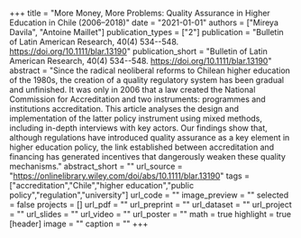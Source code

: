 +++
title = "More Money, More Problems: Quality Assurance in Higher Education in Chile (2006–2018)"
date = "2021-01-01"
authors = ["Mireya Davila", "Antoine Maillet"]
publication_types = ["2"]
publication = "Bulletin of Latin American Research, 40(4) 534--548. https://doi.org/10.1111/blar.13190"
publication_short = "Bulletin of Latin American Research, 40(4) 534--548. https://doi.org/10.1111/blar.13190"
abstract = "Since the radical neoliberal reforms to Chilean higher education of the 1980s, the creation of a quality regulatory system has been gradual and unfinished. It was only in 2006 that a law created the National Commission for Accreditation and two instruments: programmes and institutions accreditation. This article analyses the design and implementation of the latter policy instrument using mixed methods, including in-depth interviews with key actors. Our findings show that, although regulations have introduced quality assurance as a key element in higher education policy, the link established between accreditation and financing has generated incentives that dangerously weaken these quality mechanisms."
abstract_short = ""
url_source = "https://onlinelibrary.wiley.com/doi/abs/10.1111/blar.13190"
tags = ["accreditation","Chile","higher education","public policy","regulation","university"]
url_code = ""
image_preview = ""
selected = false
projects = []
url_pdf = ""
url_preprint = ""
url_dataset = ""
url_project = ""
url_slides = ""
url_video = ""
url_poster = ""
math = true
highlight = true
[header]
image = ""
caption = ""
+++

